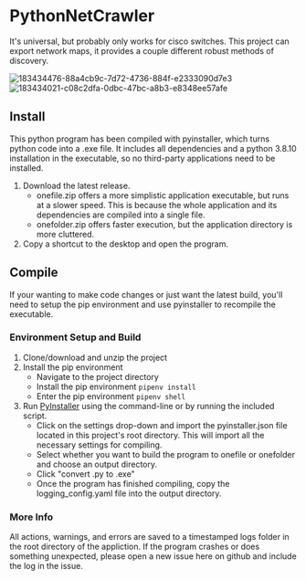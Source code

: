 # PythonNetCrawler
It's universal, but probably only works for cisco switches. This project can export network maps, it provides a couple different robust methods of discovery.

![183434476-88a4cb9c-7d72-4736-884f-e2333090d7e3](https://user-images.githubusercontent.com/26121134/188521359-1c5d6279-7a58-43ee-93e4-06274bd6cf87.PNG)
![183434021-c08c2dfa-0dbc-47bc-a8b3-e8348ee57afe](https://user-images.githubusercontent.com/26121134/188521367-9db5c921-0991-4d73-8c3e-7a97c270f6ed.png)

## Install
This python program has been compiled with pyinstaller, which turns python code into a .exe file. It includes all dependencies and a python 3.8.10 installation in the executable, so no third-party applications need to be installed.
  1) Download the latest release.
      - onefile.zip offers a more simplistic application executable, but runs at a slower speed. This is because the whole application and its dependencies are compiled
        into a single file.
      - onefolder.zip offers faster execution, but the application directory is more cluttered.
  2) Copy a shortcut to the desktop and open the program.

## Compile
If your wanting to make code changes or just want the latest build, you'll need to setup the pip environment and use pyinstaller to recompile the executable.
### Environment Setup and Build
  1) Clone/download and unzip the project 
  2) Install the pip environment
      - Navigate to the project directory
      - Install the pip environment ```pipenv install```
      - Enter the pip environment ```pipenv shell```
  3) Run [PyInstaller](https://pyinstaller.org/en/stable/) using the command-line or by running the included script.
      - Click on the settings drop-down and import the pyinstaller.json file located in this project's root directory. This will import all the necessary settings for           compiling.
      - Select whether you want to build the program to onefile or onefolder and choose an output directory.
      - Click "convert .py to .exe"
      - Once the program has finished compiling, copy the logging_config.yaml file into the output directory.
      
### More Info
All actions, warnings, and errors are saved to a timestamped logs folder in the root directory of the appliction. If the program crashes or does something unexpected, please open a new issue here on github and include the log in the issue.
